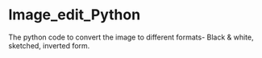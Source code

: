 # Image_edit_Python
The python code to convert the image to different formats- Black &amp; white, sketched, inverted form.
